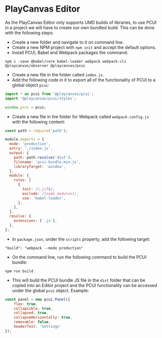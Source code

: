 # PlayCanvas Editor

As the PlayCanvas Editor only supports UMD builds of libraries, to use PCUI in a project we will have to create our own bundled build. This can be done with the following steps:

* Create a new folder and navigate to it on command line.
* Create a new NPM project with `npm init` and accept the default options.
* Install PCUI, Babel and Webpack packages the command:
```
npm i -save @babel/core babel-loader webpack webpack-cli @playcanvas/observer @playcanvas/pcui
```
* Create a new file in the folder called `index.js`.
* Add the following code in it to export all of the functionality of PCUI to a global object `pcui`:
```js
import * as pcui from '@playcanvas/pcui';
import '@playcanvas/pcui/styles';

window.pcui = pcui;
```
* Create a new file in the folder for Webpack called `webpack.config.js` with the following content:
```js
const path = require('path');

module.exports = {
  mode: 'production',
  entry: './index.js',
  output: {
    path: path.resolve('dist'),
    filename: 'pcui-bundle.min.js',
    libraryTarget: 'window',
  },
  module: {
    rules: [
      {
        test: /\.js?$/,
        exclude: /(node_modules)/,
        use: 'babel-loader',
      },
    ],
  },
  resolve: {
    extensions: ['.js'],
  },
};
```
* In `package.json`, under the `scripts` property, add the following target:
```
"build": "webpack --mode production"
```
* On the command line, run the following command to build the PCUI bundle:
```
npm run build
```
* This will build the PCUI bundle JS file in the `dist` folder that can be copied into an Editor project and the PCUI functionality can be accessed under the global `pcui` object. Example:
```js
const panel = new pcui.Panel({
    flex: true,
    collapsible: true,
    collapsed: true,
    collapseHorizontally: true,
    removable: false,
    headerText: 'Settings'
});
```

